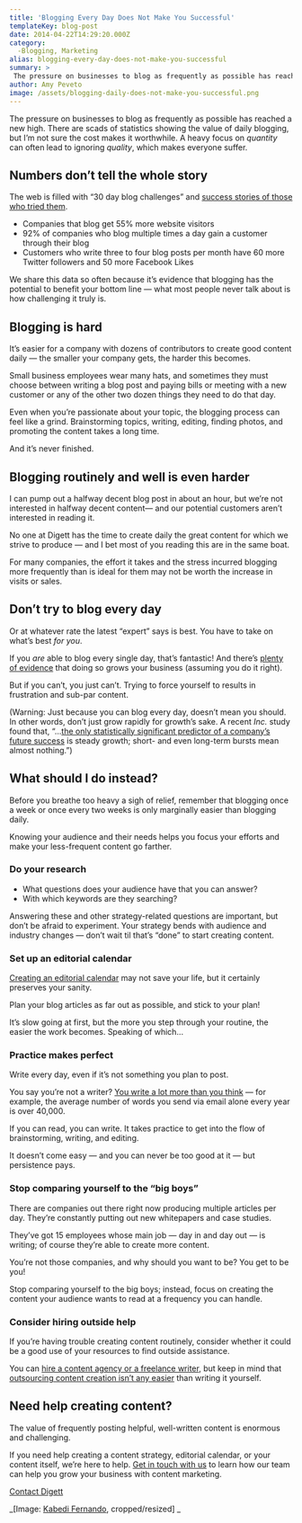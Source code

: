 ```yaml
---
title: 'Blogging Every Day Does Not Make You Successful'
templateKey: blog-post
date: 2014-04-22T14:29:20.000Z
category: 
  -Blogging, Marketing
alias: blogging-every-day-does-not-make-you-successful
summary: > 
 The pressure on businesses to blog as frequently as possible has reached a new high. There are scads of statistics showing the value of daily blogging, but I’m not sure the cost makes it worthwhile. A heavy focus on quantity can often lead to ignoring quality, which makes everyone suffer.
author: Amy Peveto
image: /assets/blogging-daily-does-not-make-you-successful.png
---
```


The pressure on businesses to blog as frequently as possible has reached a new high. There are scads of statistics showing the value of daily blogging, but I’m not sure the cost makes it worthwhile. A heavy focus on _quantity_ can often lead to ignoring _quality_, which makes everyone suffer.

Numbers don’t tell the whole story
----------------------------------

The web is filled with “30 day blog challenges” and [success stories of those who tried them](http://www.collaborativegrowthnetwork.com/blog/bid/104933/You-Still-Aren-t-Blogging-Everday).

*   Companies that blog get 55% more website visitors
*   92% of companies who blog multiple times a day gain a customer through their blog
*   Customers who write three to four blog posts per month have 60 more Twitter followers and 50 more Facebook Likes

We share this data so often because it’s evidence that blogging has the potential to benefit your bottom line — what most people never talk about is how challenging it truly is.

Blogging is hard
----------------

It’s easier for a company with dozens of contributors to create good content daily — the smaller your company gets, the harder this becomes.

Small business employees wear many hats, and sometimes they must choose between writing a blog post and paying bills or meeting with a new customer or any of the other two dozen things they need to do that day.

Even when you’re passionate about your topic, the blogging process can feel like a grind. Brainstorming topics, writing, editing, finding photos, and promoting the content takes a long time.

And it’s never finished.

Blogging routinely and well is even harder
------------------------------------------

I can pump out a halfway decent blog post in about an hour, but we’re not interested in halfway decent content— and our potential customers aren’t interested in reading it.

No one at Digett has the time to create daily the great content for which we strive to produce — and I bet most of you reading this are in the same boat.

For many companies, the effort it takes and the stress incurred blogging more frequently than is ideal for them may not be worth the increase in visits or sales.

Don’t try to blog every day
---------------------------

Or at whatever rate the latest “expert” says is best. You have to take on what’s best _for you_.

If you _are_ able to blog every single day, that’s fantastic! And there’s [plenty of evidence](http://www.collaborativegrowthnetwork.com/blog/bid/93636/Yet-Another-Increased-Blogging-Frequency-Correlates-to-Traffic-Growth-Story) that doing so grows your business (assuming you do it right).

But if you can’t, you just can’t. Trying to force yourself to results in frustration and sub-par content.

(Warning: Just because you can blog every day, doesn’t mean you should. In other words, don’t just grow rapidly for growth’s sake. A recent _Inc._ study found that, “...[the only statistically significant predictor of a company’s future success](http://www.inc.com/magazine/201403/scott-leibs/sustained-growth-predicts-business-success.html) is steady growth; short- and even long-term bursts mean almost nothing.”)

What should I do instead?
-------------------------

Before you breathe too heavy a sigh of relief, remember that blogging once a week or once every two weeks is only marginally easier than blogging daily.

Knowing your audience and their needs helps you focus your efforts and make your less-frequent content go farther.

### Do your research

*   What questions does your audience have that you can answer?
*   With which keywords are they searching?

Answering these and other strategy-related questions are important, but don’t be afraid to experiment. Your strategy bends with audience and industry changes — don’t wait til that’s “done” to start creating content.

### Set up an editorial calendar

[Creating an editorial calendar](/blog/02/23/2011/how-create-editorial-calendar) may not save your life, but it certainly preserves your sanity.

Plan your blog articles as far out as possible, and stick to your plan!

It’s slow going at first, but the more you step through your routine, the easier the work becomes. Speaking of which…

### Practice makes perfect

Write every day, even if it’s not something you plan to post.

You say you’re not a writer? [You write a lot more than you think](http://www.business2community.com/content-marketing/tell-produce-enough-content-0800889#!Eshhd) — for example, the average number of words you send via email alone every year is over 40,000.

If you can read, you can write. It takes practice to get into the flow of brainstorming, writing, and editing.

It doesn’t come easy — and you can never be too good at it — but persistence pays.

### Stop comparing yourself to the “big boys”

There are companies out there right now producing multiple articles per day. They’re constantly putting out new whitepapers and case studies.

They’ve got 15 employees whose main job — day in and day out — is writing; of course they’re able to create more content.

You’re not those companies, and why should you want to be? You get to be you!

Stop comparing yourself to the big boys; instead, focus on creating the content your audience wants to read at a frequency you can handle.

### Consider hiring outside help

If you’re having trouble creating content routinely, consider whether it could be a good use of your resources to find outside assistance.

You can [hire a content agency or a freelance writer](/blog/04/16/2012/creating-content-agency-vs-freelance), but keep in mind that [outsourcing content creation isn’t any easier](/blog/05/14/2013/outsourcing-lazy-marketer-s-secret-success) than writing it yourself.

Need help creating content?
---------------------------

The value of frequently posting helpful, well-written content is enormous and challenging.

If you need help creating a content strategy, editorial calendar, or your content itself, we’re here to help. [Get in touch with us](/contact-us) to learn how our team can help you grow your business with content marketing.

[Contact Digett](/contact-us)

_\[Image: [Kabedi Fernando](https://www.flickr.com/photos/95699844@N08/8726061849/in/photolist-ei6mbe-iLutv9-fP2ceD-qWkYd-hvYrSo-bDbR8x-iJZncJ-h8SReM-hsag9u-5tCATs-9Aoswy-hsaKb3-dsGTRC-e88czY-5BR7Zm-7jTxPN-7jTs9f-D6ySN-53FQnF-dsHwPm-9GtLTH-9vYY6M-iDxLiz-5FLCce-aen2HB-aen2HD-aen2HR-aen2HV-aen2J2-pvhae-cbDxiG-8vaY9-8mW8YJ-8N7Whe-9dkV9S-ABCPv-31VHrZ-hhtoCR-xrxJ-exumeh-7NBJV1-hCymmi-dh3UaM-aozpTJ-cHMYjs-cHN5b5-cHMWo7-cHN3eW-cHN4hU-cHN149), cropped/resized\] _